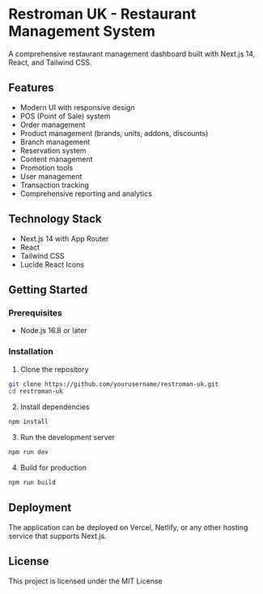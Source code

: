 # Restroman UK - Restaurant Management System

A comprehensive restaurant management dashboard built with Next.js 14, React, and Tailwind CSS.

## Features

- Modern UI with responsive design
- POS (Point of Sale) system
- Order management
- Product management (brands, units, addons, discounts)
- Branch management
- Reservation system
- Content management
- Promotion tools
- User management
- Transaction tracking
- Comprehensive reporting and analytics

## Technology Stack

- Next.js 14 with App Router
- React
- Tailwind CSS
- Lucide React Icons

## Getting Started

### Prerequisites

- Node.js 16.8 or later

### Installation

1. Clone the repository
```bash
git clone https://github.com/yourusername/restroman-uk.git
cd restroman-uk
```

2. Install dependencies
```bash
npm install
```

3. Run the development server
```bash
npm run dev
```

4. Build for production
```bash
npm run build
```

## Deployment

The application can be deployed on Vercel, Netlify, or any other hosting service that supports Next.js.

## License

This project is licensed under the MIT License 